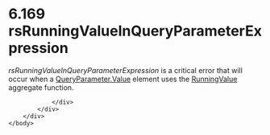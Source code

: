 <html dir="LTR" xmlns:mshelp="http://msdn.microsoft.com/mshelp" xmlns:ddue="http://ddue.schemas.microsoft.com/authoring/2003/5" xmlns:xlink="http://www.w3.org/1999/xlink" xmlns:tool="http://www.microsoft.com/tooltip">
    <head>
        <meta http-equiv="Content-Type" content="text/html; CHARSET=utf-8"></meta>
        <meta name="save" content="history"></meta>
        <title>6.169 rsRunningValueInQueryParameterExpression</title>
        <xml>
            <mshelp:toctitle title="6.169 rsRunningValueInQueryParameterExpression"></mshelp:toctitle>
            <mshelp:rltitle title="[MS-RDL]: rsRunningValueInQueryParameterExpression"></mshelp:rltitle>
            <mshelp:keyword index="A" term="bdf505c7-e199-41f8-b2f8-d702d7daa3d5"></mshelp:keyword>
            <mshelp:attr name="DCSext.ContentType" value="open specification"></mshelp:attr>
            <mshelp:attr name="AssetID" value="bdf505c7-e199-41f8-b2f8-d702d7daa3d5"></mshelp:attr>
            <mshelp:attr name="TopicType" value="kbRef"></mshelp:attr>
            <mshelp:attr name="DCSext.Title" value="[MS-RDL]: rsRunningValueInQueryParameterExpression" />
        </xml>
    </head>
    <body>
        <div id="header">
            <h1 class="heading">6.169 rsRunningValueInQueryParameterExpression</h1>
        </div>
        <div id="mainSection">
            <div id="mainBody">
                <div id="allHistory" class="saveHistory"></div>
                <div id="sectionSection0" class="section" name="collapseableSection">
                    

<p><i>rsRunningValueInQueryParameterExpression</i> is a
critical error that will occur when a <a href="460d7670-b17e-4b1c-8dfd-6e708eef1d8c.md">QueryParameter.Value</a>
element uses the <a href="d87b6538-477f-4292-a3dd-a5774142bec6.md">RunningValue</a>
aggregate function.</p>


                </div>
            </div>
        </div>
    </body>
</html>